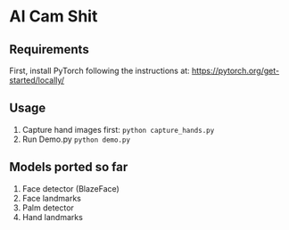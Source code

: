 # AI Cam Shit

## Requirements

First, install PyTorch following the instructions at:
https://pytorch.org/get-started/locally/

## Usage

1. Capture hand images first: ```python capture_hands.py```
2. Run Demo.py ```python demo.py```

## Models ported so far
1. Face detector (BlazeFace)
1. Face landmarks
1. Palm detector
1. Hand landmarks